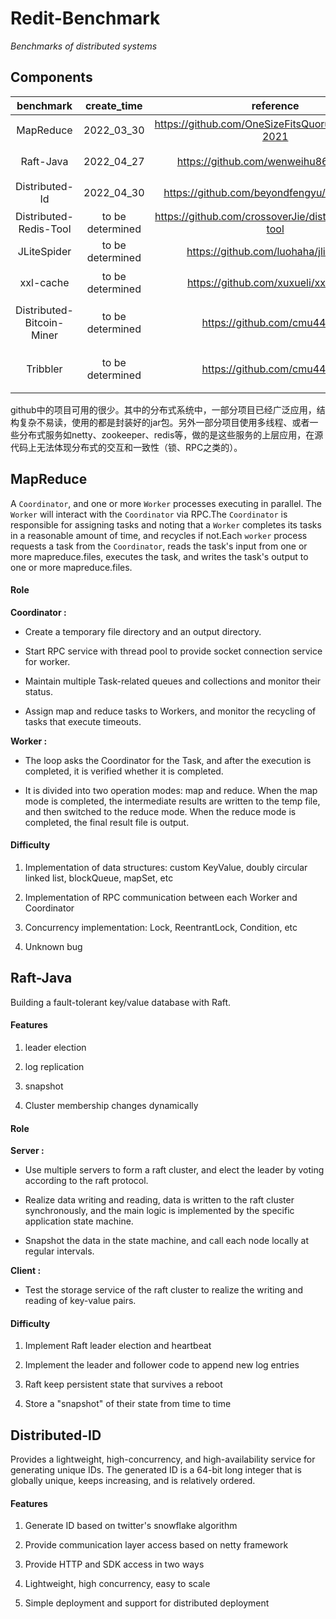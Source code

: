 # Redit-Benchmark

*Benchmarks of distributed systems*

## Components

| benchmark | create_time | reference | role |
| :----: | :----: | :----: | :----: |
| MapReduce | 2022_03_30 | https://github.com/OneSizeFitsQuorum/MIT6.824-2021 | coordinator、worker |
| Raft-Java | 2022_04_27 | https://github.com/wenweihu86/raft-java | client、server |
| Distributed-Id | 2022_04_30 | https://github.com/beyondfengyu/DistributedID | client、server |
| Distributed-Redis-Tool | to be determined | https://github.com/crossoverJie/distributed-redis-tool | redis |
| JLiteSpider | to be determined |         https://github.com/luohaha/jlitespider         |      worker、mq      |
| xxl-cache | to be determined |          https://github.com/xuxueli/xxl-cache          | redis、mysql、client |
| Distributed-Bitcoin-Miner | to be determined |         https://github.com/cmu440/p1          |        client、miner、server        |
| Tribbler | to be determined |         https://github.com/cmu440/p2          |        client、application、server        |

github中的项目可用的很少。其中的分布式系统中，一部分项目已经广泛应用，结构复杂不易读，使用的都是封装好的jar包。另外一部分项目使用多线程、或者一些分布式服务如netty、zookeeper、redis等，做的是这些服务的上层应用，在源代码上无法体现分布式的交互和一致性（锁、RPC之类的）。

## MapReduce

A `Coordinator`, and one or more `Worker` processes executing in parallel. The `Worker` will interact with the `Coordinator` via RPC.The `Coordinator` is responsible for assigning tasks and noting that a `Worker` completes its tasks in a reasonable amount of time, and recycles if not.Each `worker` process requests a task from the `Coordinator`, reads the task's input from one or more mapreduce.files, executes the task, and writes the task's output to one or more mapreduce.files.

#### Role

**Coordinator :**

- Create a temporary file directory and an output directory.
  
- Start RPC service with thread pool to provide socket connection service for worker.
  
- Maintain multiple Task-related queues and collections and monitor their status.
  
- Assign map and reduce tasks to Workers, and monitor the recycling of tasks that execute timeouts.


**Worker :**

- The loop asks the Coordinator for the Task, and after the execution is completed, it is verified whether it is completed.


- It is divided into two operation modes: map and reduce. When the map mode is completed, the intermediate results are written to the temp file, and then switched to the reduce mode. When the reduce mode is completed, the final result file is output.


#### Difficulty

1. Implementation of data structures: custom KeyValue, doubly circular linked list, blockQueue, mapSet, etc

2. Implementation of RPC communication between each Worker and Coordinator

3. Concurrency implementation: Lock, ReentrantLock, Condition, etc

4. Unknown bug



## Raft-Java

Building a fault-tolerant key/value database with Raft.

#### Features

1. leader election

2. log replication

3. snapshot

4. Cluster membership changes dynamically 


#### Role

**Server :**

- Use multiple servers to form a raft cluster, and elect the leader by voting according to the raft protocol.
  
- Realize data writing and reading, data is written to the raft cluster synchronously, and the main logic is implemented by the specific application state machine.
  
- Snapshot the data in the state machine, and call each node locally at regular intervals.


**Client :**

- Test the storage service of the raft cluster to realize the writing and reading of key-value pairs.


#### Difficulty

1. Implement Raft leader election and heartbeat

2. Implement the leader and follower code to append new log entries

3. Raft keep persistent state that survives a reboot

4. Store a "snapshot" of their state from time to time



## Distributed-ID

Provides a lightweight, high-concurrency, and high-availability service for generating unique IDs. The generated ID is a 64-bit long integer that is globally unique, keeps increasing, and is relatively ordered.

#### Features

1. Generate ID based on twitter's snowflake algorithm

2. Provide communication layer access based on netty framework

3. Provide HTTP and SDK access in two ways

4. Lightweight, high concurrency, easy to scale

5. Simple deployment and support for distributed deployment




